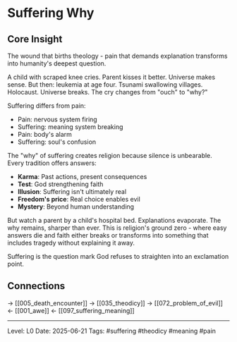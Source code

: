 # Suffering Why

## Core Insight
The wound that births theology - pain that demands explanation transforms into humanity's deepest question.

A child with scraped knee cries. Parent kisses it better. Universe makes sense. But then: leukemia at age four. Tsunami swallowing villages. Holocaust. Universe breaks. The cry changes from "ouch" to "why?"

Suffering differs from pain:
- Pain: nervous system firing
- Suffering: meaning system breaking
- Pain: body's alarm
- Suffering: soul's confusion

The "why" of suffering creates religion because silence is unbearable. Every tradition offers answers:
- **Karma**: Past actions, present consequences
- **Test**: God strengthening faith
- **Illusion**: Suffering isn't ultimately real
- **Freedom's price**: Real choice enables evil
- **Mystery**: Beyond human understanding

But watch a parent by a child's hospital bed. Explanations evaporate. The why remains, sharper than ever. This is religion's ground zero - where easy answers die and faith either breaks or transforms into something that includes tragedy without explaining it away.

Suffering is the question mark God refuses to straighten into an exclamation point.

## Connections
→ [[005_death_encounter]]
→ [[035_theodicy]]
→ [[072_problem_of_evil]]
← [[001_awe]]
← [[097_suffering_meaning]]

---
Level: L0
Date: 2025-06-21
Tags: #suffering #theodicy #meaning #pain